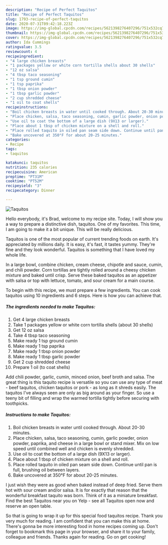 ```yaml
---
description: "Recipe of Perfect Taquitos"
title: "Recipe of Perfect Taquitos"
slug: 1793-recipe-of-perfect-taquitos
date: 2020-07-31T09:42:18.223Z
image: https://img-global.cpcdn.com/recipes/5621398276407296/751x532cq70/taquitos-recipe-main-photo.jpg
thumbnail: https://img-global.cpcdn.com/recipes/5621398276407296/751x532cq70/taquitos-recipe-main-photo.jpg
cover: https://img-global.cpcdn.com/recipes/5621398276407296/751x532cq70/taquitos-recipe-main-photo.jpg
author: Ida Cummings
ratingvalue: 3.5
reviewcount: 4
recipeingredient:
- "4 large chicken breasts"
- "1 packages yellow or white corn tortilla shells about 30 shells"
- "12 oz salsa"
- "4 tbsp taco seasoning"
- "1 tsp ground cumin"
- "1 tsp paprika"
- "1 tbsp onion powder"
- "1 tbsp garlic powder"
- "2 cup shredded cheese"
- "1 oil to coat shells"
recipeinstructions:
- "Boil chicken breasts in water until cooked through. About 20-30 minutes."
- "Place chicken, salsa, taco seasoning, cumin, garlic powder, onion powder, paprika, and cheese in a large bowl or stand mixer.  Mix on low speed until combined well and chicken is evenly shredded."
- "Use oil to coat the bottom of a large dish (9X13 or larger)."
- "Place about 1 tbsp of chicken mixture on a shell and roll."
- "Place rolled taquito in oiled pan seam side down. Continue until pan is full, brushing oil between layers."
- "Bake uncovered at 350°F for about 20-25 minutes."
categories:
- Recipe
tags:
- taquitos

katakunci: taquitos 
nutrition: 235 calories
recipecuisine: American
preptime: "PT31M"
cooktime: "PT52M"
recipeyield: "3"
recipecategory: Dinner

---
```



![Taquitos](https://img-global.cpcdn.com/recipes/5621398276407296/751x532cq70/taquitos-recipe-main-photo.jpg)

Hello everybody, it's Brad, welcome to my recipe site. Today, I will show you a way to prepare a distinctive dish, taquitos. One of my favorites. This time, I am going to make it a bit unique. This will be really delicious.

Taquitos is one of the most popular of current trending foods on earth. It's appreciated by millions daily. It is easy, it's fast, it tastes yummy. They're fine and they look wonderful. Taquitos is something that I have loved my whole life.

In a large bowl, combine chicken, cream cheese, chipotle and sauce, cumin, and chili powder. Corn tortillas are tightly rolled around a cheesy chicken mixture and baked until crisp. Serve these baked taquitos as an appetizer with salsa or top with lettuce, tomato, and sour cream for a main course.


To begin with this recipe, we must prepare a few ingredients. You can cook taquitos using 10 ingredients and 6 steps. Here is how you can achieve that.

<!--inarticleads1-->

##### The ingredients needed to make Taquitos:

1. Get 4 large chicken breasts
1. Take 1 packages yellow or white corn tortilla shells (about 30 shells)
1. Get 12 oz salsa
1. Take 4 tbsp taco seasoning
1. Make ready 1 tsp ground cumin
1. Make ready 1 tsp paprika
1. Make ready 1 tbsp onion powder
1. Make ready 1 tbsp garlic powder
1. Get 2 cup shredded cheese
1. Prepare 1 oil (to coat shells)


Add chili powder, garlic, cumin, minced onion, beef broth and salsa. The great thing is this taquito recipe is versatile so you can use any type of meat - beef taquitos, chicken taquitos or pork - as long as it shreds easily. The taquitos I&#39;ve always seen are only as big around as your finger. So use a teeny bit of filling and wrap the warmed tortilla tightly before securing with toothpicks. 

<!--inarticleads2-->

##### Instructions to make Taquitos:

1. Boil chicken breasts in water until cooked through. About 20-30 minutes.
1. Place chicken, salsa, taco seasoning, cumin, garlic powder, onion powder, paprika, and cheese in a large bowl or stand mixer.  Mix on low speed until combined well and chicken is evenly shredded.
1. Use oil to coat the bottom of a large dish (9X13 or larger).
1. Place about 1 tbsp of chicken mixture on a shell and roll.
1. Place rolled taquito in oiled pan seam side down. Continue until pan is full, brushing oil between layers.
1. Bake uncovered at 350°F for about 20-25 minutes.


I just wish they were as good when baked instead of deep fried. Serve them hot with sour cream and/or salsa. It is for exactly that reason that the wonderful breakfast taquito was born. Think of it as a miniature breakfast. Find the best Taquitos near you on Yelp - see all Taquitos open now and reserve an open table. 

So that is going to wrap it up for this special food taquitos recipe. Thank you very much for reading. I am confident that you can make this at home. There's gonna be more interesting food in home recipes coming up. Don't forget to bookmark this page in your browser, and share it to your family, colleague and friends. Thanks again for reading. Go on get cooking!

